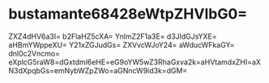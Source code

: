 # bustamante68428eWtpZHVlbG0=
ZXZ4dHV6a3I=
b2FlaHZ5cXA=
YnlmZ2F1a3E=
d3JldGJsYXE=
aHBmYWppeXU=
Y21xZGJudGs=
ZXVvcWJoY24=
aWducWFkaGY=
dnl0c2Vncmo=
eXplcG5raW8=dGxtdml6eHE=eG9oYW5wZ3RhaGxva2k=aHVtamdxZHI=aXN3dXpqbGs=emNybWZpZWo=aGNncW9id3k=dGM=

